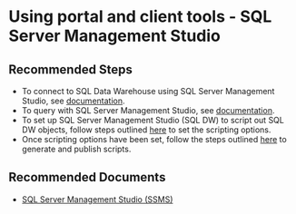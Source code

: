 <properties
	pageTitle="Using portal and client tools - SQL Server Management Studio"
	description="Using portal and client tools - SQL Server Management Studio"
	service="microsoft.sql"
	resource="servers"
	authors="saltug,happynicolle"
	ms.author="saltug,nicw"
	supportTopicIds="32635220"
	productPesIds="15818"
	selfHelpType="resource"
	resourceTags="datawarehouse"
	articleId="dw-portalandclienttools-ssms.md"
	cloudEnvironments="public"
/>
# Using portal and client tools - SQL Server Management Studio

## **Recommended Steps**
* To connect to SQL Data Warehouse using SQL Server Management Studio, see [documentation](https://docs.microsoft.com/azure/sql-data-warehouse/sql-data-warehouse-query-ssms).
* To query with SQL Server Management Studio, see [documentation](https://docs.microsoft.com/azure/sql-data-warehouse/sql-data-warehouse-query-ssms#2-run-a-sample-query).
* To set up SQL Server Management Studio (SQL DW) to script out SQL DW objects, follow steps outlined [here](https://docs.microsoft.com/sql/ssms/scripting/generate-and-publish-scripts-wizard?view=azure-sqldw-latest#generating-scripts-on-azure-sql-data-warehouse) to set the scripting options.
* Once scripting options have been set, follow the steps outlined [here](https://docs.microsoft.com/sql/ssms/scripting/generate-and-publish-scripts-wizard?view=azure-sqldw-latest) to generate and publish scripts.

## **Recommended Documents**
* [SQL Server Management Studio (SSMS)](https://docs.microsoft.com/sql/ssms/sql-server-management-studio-ssms?view=azure-sqldw-latest)
